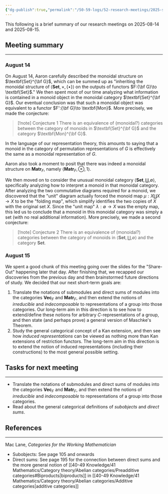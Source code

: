 ```yaml
---
{"dg-publish":true,"permalink":"/50-59-logs/52-research-meetings/2025-summer/reu-1-aaron-and-mark/reu-meeting-2025-08-15/","updated":"2025-08-15T10:10:10-07:00"}
---
```


This following is a brief summary of our research meetings on 2025-08-14 and 2025-08-15.

## Meeting summary
---

### August 14

On August 14, Aaron carefully described the monoidal structure on $\textbf{Set}^{\bf G}$, which can be summed up as "inheriting the monoidal structure of $\langle\textbf{Set},\times,\{\bullet\}\rangle$ on the outputs of functors $F:{\bf G}\to \textbf{Set}$." We then spent most of our time analyzing what information is contained in a monoid object in the monoidal category $\textbf{Set}^{\bf G}$. Our eventual conclusion was that such a monoidal object was equivalent to a functor $F':{\bf G}\to \textbf{Mon}$. More precisely, we made the conjecture:

> [!note] Conjecture 1
> There is an equivalence of (monoidal?) categories between the category of monoids in $\textbf{Set}^{\bf G}$ and the category $\textbf{Mon}^{\bf G}$.

In the language of our representation theory, this amounts to saying that a monoid in the category of permutation representations of $G$ is effectively the same as a monoidal representation of $G$.

Aaron also took a moment to posit that there was indeed a monoidal structure on $\textbf{Matr}_F$, namely $\langle\textbf{Matr}_F,\otimes, 1\rangle$.

We then moved on to consider the unusual monoidal category $\langle\textbf{Set},\coprod, \emptyset\rangle$, specifically analyzing how to interpret a monoid in that monoidal category. After analyzing the two commutative diagrams required for a monoid, we discovered that the "unit" diagram actually forced the monoid map $\mu:X\coprod X\to X$ to be the "folding map", which simplify identifies the two copies of $X$ with the original set $X$. Since the "unit map" $\lambda:\emptyset \to X$ was the empty map, this led us to conclude that a monoid in this monoidal category was simply a set (with no real additional information). More precisely, we made a second conjecture:

> [!note] Conjecture 2
> There is an equivalence of (monoidal?) categories between the category of monoids in $\langle\textbf{Set},\coprod, \emptyset\rangle$ and the category $\textbf{Set}$.


### August 15

We spent a good chunk of this meeting going over the slides for the "Share-Out" happening later that day. After finishing that, we recapped our discoveries from the previous day and then brainstormed future directions of study. We decided that our next short-term goals are:
1. Translate the notations of submodules and direct sums of modules into the categories $\textbf{Vec}_F$ and $\textbf{Matr}_F$, and then extend the notions of *irreducible* and *indecomposable* to representations of a group into those categories. Our long-term aim in this direction is to see how to extend/define these notions for arbitrary $C$-representations of a group, and then state (and perhaps prove) a general version of Maschke's Theorem.
2. Study the general categorical concept of a Kan extension, and then see how *induced representations* can be viewed as nothing more than Kan extensions of restriction functors. The long-term aim in this direction is to extend the notion of induced representations (including their constructions) to the most general possible setting.

## Tasks for next meeting
---

- Translate the notations of submodules and direct sums of modules into the categories $\textbf{Vec}_F$ and $\textbf{Matr}_F$, and then extend the notions of *irreducible* and *indecomposable* to representations of a group into those categories.
- Read about the general categorical definitions of *subobjects* and *direct sums*.

## References
---

Mac Lane, *Categories for the Working Mathematician*
- Subobjects: See page 105 and onwards
- Direct sums: See page 195 for the connection between direct sums and the more general notion of [[40-49 Knowledge/41 Mathematics/Category theory/Abelian categories/Preadditive categories#Biproducts\|biproducts]] in [[40-49 Knowledge/41 Mathematics/Category theory/Abelian categories/Additive categories\|additive categories]]